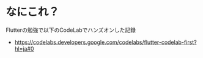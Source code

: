 # なにこれ？

Flutterの勉強で以下のCodeLabでハンズオンした記録

- https://codelabs.developers.google.com/codelabs/flutter-codelab-first?hl=ja#0